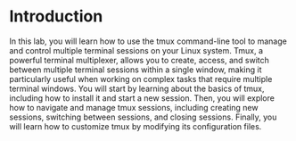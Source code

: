 # Introduction

In this lab, you will learn how to use the tmux command-line tool to manage and control multiple terminal sessions on your Linux system. Tmux, a powerful terminal multiplexer, allows you to create, access, and switch between multiple terminal sessions within a single window, making it particularly useful when working on complex tasks that require multiple terminal windows. You will start by learning about the basics of tmux, including how to install it and start a new session. Then, you will explore how to navigate and manage tmux sessions, including creating new sessions, switching between sessions, and closing sessions. Finally, you will learn how to customize tmux by modifying its configuration files.
